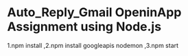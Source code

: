 # Auto_Reply_Gmail OpeninApp Assignment using Node.js
1.npm install ,2.npm install googleapis nodemon ,3.npm start
